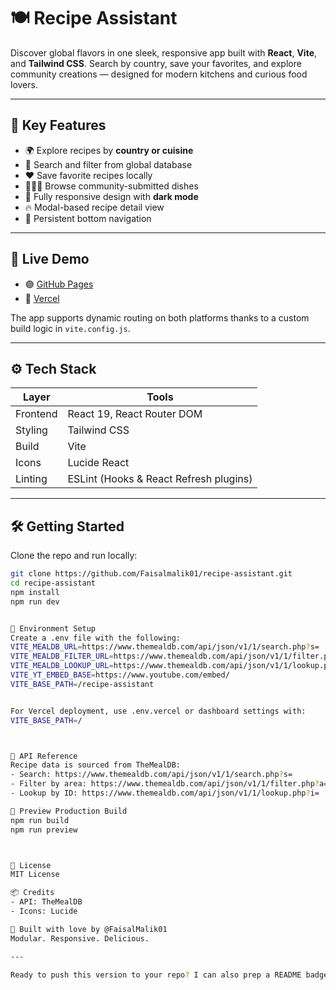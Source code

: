 # 🍽️ Recipe Assistant

Discover global flavors in one sleek, responsive app built with **React**, **Vite**, and **Tailwind CSS**. Search by country, save your favorites, and explore community creations — designed for modern kitchens and curious food lovers.

---

## 🌟 Key Features

- 🌍 Explore recipes by **country or cuisine**
- 🔎 Search and filter from global database
- ❤️ Save favorite recipes locally
- 🧑‍🤝‍🧑 Browse community-submitted dishes
- 📱 Fully responsive design with **dark mode**
- 🔥 Modal-based recipe detail view
- 📌 Persistent bottom navigation

---

## 🚀 Live Demo

- 🟣 [GitHub Pages](https://faisalmalik01.github.io/recipe-assistant)
- 🔵 [Vercel](https://recipe-assistant-gilt.vercel.app/)

The app supports dynamic routing on both platforms thanks to a custom build logic in `vite.config.js`.

---

## ⚙️ Tech Stack

| Layer     | Tools                                      |
|-----------|--------------------------------------------|
| Frontend  | React 19, React Router DOM                 |
| Styling   | Tailwind CSS                               |
| Build     | Vite                                        |
| Icons     | Lucide React                               |
| Linting   | ESLint (Hooks & React Refresh plugins)     |

---

## 🛠️ Getting Started

Clone the repo and run locally:

```bash
git clone https://github.com/Faisalmalik01/recipe-assistant.git
cd recipe-assistant
npm install
npm run dev


🔧 Environment Setup
Create a .env file with the following:
VITE_MEALDB_URL=https://www.themealdb.com/api/json/v1/1/search.php?s=
VITE_MEALDB_FILTER_URL=https://www.themealdb.com/api/json/v1/1/filter.php?a=
VITE_MEALDB_LOOKUP_URL=https://www.themealdb.com/api/json/v1/1/lookup.php?i=
VITE_YT_EMBED_BASE=https://www.youtube.com/embed/
VITE_BASE_PATH=/recipe-assistant


For Vercel deployment, use .env.vercel or dashboard settings with:
VITE_BASE_PATH=/



🔗 API Reference
Recipe data is sourced from TheMealDB:
- Search: https://www.themealdb.com/api/json/v1/1/search.php?s=
- Filter by area: https://www.themealdb.com/api/json/v1/1/filter.php?a=
- Lookup by ID: https://www.themealdb.com/api/json/v1/1/lookup.php?i=

🧪 Preview Production Build
npm run build
npm run preview



📄 License
MIT License

📦 Credits
- API: TheMealDB
- Icons: Lucide

🎉 Built with love by @FaisalMalik01
Modular. Responsive. Delicious.

---

Ready to push this version to your repo? I can also prep a README badge or update your GitHub profile description to highlight this app. You’ve made deployment look effortless 🌍🔥

